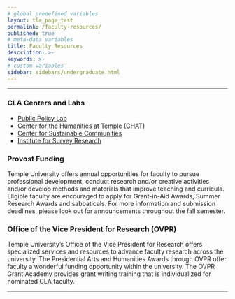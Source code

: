```yaml
---
# global predefined variables
layout: tla_page_test
permalink: /faculty-resources/
published: true
# meta-data variables
title: Faculty Resources
description: >-     
keywords: >-
# custom variables
sidebar: sidebars/undergraduate.html
---
```

___

### CLA Centers and Labs
- [Public Policy Lab](http://www.cla.temple.edu/public-policy-lab/)<br>
- [Center for the Humanities at Temple (CHAT)](https://www.cla.temple.edu/center-for-the-humanities/)<br>
- [Center for Sustainable Communities](http://www.cla.temple.edu/center-for-sustainable-communities/)<br>
- [Institute for Survey Research](https://www.cla.temple.edu/institute-for-survey-research/)<br>

### Provost Funding
Temple University offers annual opportunities for faculty to pursue professional development, conduct research and/or creative activities and/or develop methods and materials that improve teaching and curricula. Eligible faculty are encouraged to apply for Grant-in-Aid Awards, Summer Research Awards and sabbaticals. For more information and submission deadlines, please look out for announcements throughout the fall semester.

### Office of the Vice President for Research (OVPR)
Temple University’s Office of the Vice President for Research offers specialized services and resources to advance faculty research across the university. The Presidential Arts and Humanities Awards through OVPR offer faculty a wonderful funding opportunity within the university. The OVPR Grant Academy provides grant writing training that is individualized for nominated CLA faculty.

___
